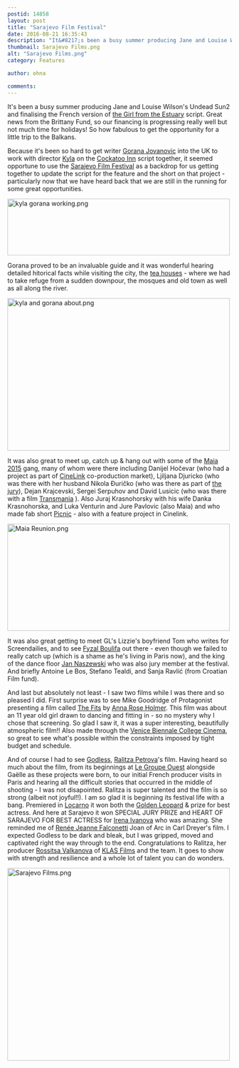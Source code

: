 ```yaml
---
postid: 14858
layout: post
title: "Sarajevo Film Festival"
date: 2016-08-21 16:35:43
description: "It&#8217;s been a busy summer producing Jane and Louise Wilson&#8217;s Undead Sun2 and finalising the French version of the Girl from the Estuary script. Great news from the Brittany Fund, so our financing is progressing really well but not much&#8230;"
thumbnail: Sarajevo Films.png
alt: "Sarajevo Films.png"
category: Features

author: ohna

comments:
---
```


<p>It's been a busy summer producing Jane and Louise Wilson's Undead Sun2 and finalising the French version of <a href="{{ site.baseurl }}/films-in-development.html">the Girl from the Estuary</a> script. Great news from the Brittany Fund, so our financing is progressing really well but not much time for holidays! So how fabulous to get the opportunity for a little trip to the Balkans.</p>

<p>Because it's been so hard to get writer <a href="http://www.zagrebfilmfestival.com/en/industrija/my-first-script-0">Gorana Jovanovic</a> into the UK to work with director <a href="https://vimeo.com/gameoverfilm">Kyla</a> on the <a href="http://www.kylasimonebruce.com/#!the-cockatoo-inn/d96ys">Cockatoo Inn</a> script together, it seemed opportune to use the <a href="http://www.sff.ba/en">Sarajevo Film Festival</a> as a backdrop for us getting together to update the script for the feature and the short on that project - particularly now that we have heard back that we are still in the running for some great opportunities.</p>

<p><a href="{{ site.baseurl }}/assets_c/2016/08/kyla gorana working-1405.html" onclick="window.open('{{ site.baseurl }}/assets_c/2016/08/kyla gorana working-1405.html','popup','width=1255,height=319,scrollbars=no,resizable=no,toolbar=no,directories=no,location=no,menubar=no,status=no,left=0,top=0'); return false"><img src="{{ site.baseurl }}/assets_c/2016/08/kyla gorana working-thumb-500x127-1405.png" width="500" height="127" alt="kyla gorana working.png" class="mt-image-none" style="" /></a></p>

<p>Gorana proved to be an invaluable guide and it was wonderful hearing detailed hitorical facts while visiting the city, the <a href="https://www.tripadvisor.co.uk/ShowUserReviews-g294450-d3405261-r143913750-Cajdzinica_Dzirlo_Tea_House-Sarajevo_Sarajevo_Canton.html">tea houses</a> - where we had to take refuge from a sudden downpour, the mosques and old town as well as all along the river.</p>

<p><a href="{{ site.baseurl }}/assets_c/2016/08/kyla and gorana about-1408.html" onclick="window.open('{{ site.baseurl }}/assets_c/2016/08/kyla and gorana about-1408.html','popup','width=937,height=641,scrollbars=no,resizable=no,toolbar=no,directories=no,location=no,menubar=no,status=no,left=0,top=0'); return false"><img src="{{ site.baseurl }}/assets_c/2016/08/kyla and gorana about-thumb-500x342-1408.png" width="500" height="342" alt="kyla and gorana about.png" class="mt-image-none" style="" /></a></p>

<p>It was also great to meet up, catch up &amp; hang out with some of the <a href="https://www.facebook.com/groups/865403773505766/">Maia 2015</a> gang, many of whom were there including Danijel Hočevar (who had a project as part of <a href="http://www.sff.ba/en/page/industry">CineLink</a> co-production market), Ljiljana Djuricko (who was there with her husband Nikola Đuričko (who was there as part of <a href="http://www.sff.ba/en/news/10517/22nd-sarajevo-film-festival-awards">the jury</a>), Dejan Krajcevski, Sergei Serpuhov and David Lusicic (who was there with a film <a href="https://www.facebook.com/photo.php?fbid=10208981968060452&amp;set=pcb.1108103745902433&amp;type=3&amp;theater">Transmania</a> ). Also Juraj Krasnohorsky with his wife Danka Krasnohorska, and Luka Venturin and Jure Pavlovic (also Maia) and who made fab short <a href="https://www.facebook.com/picnicshortmovie/">Picnic</a> - also with a feature project in Cinelink. </p>

<p><a href="{{ site.baseurl }}/assets_c/2016/08/Maia Reunion-1411.html" onclick="window.open('{{ site.baseurl }}/assets_c/2016/08/Maia Reunion-1411.html','popup','width=1310,height=629,scrollbars=no,resizable=no,toolbar=no,directories=no,location=no,menubar=no,status=no,left=0,top=0'); return false"><img src="{{ site.baseurl }}/assets_c/2016/08/Maia Reunion-thumb-500x240-1411.png" width="500" height="240" alt="Maia Reunion.png" class="mt-image-none" style="" /></a></p>

<p>It was also great getting to meet <span class="caps">GL'</span>s Lizzie's boyfriend Tom who writes for Screendailies, and to see <a href="http://film.britishcouncil.org/comment/spotlight/2015/fyzal-boulifa">Fyzal Boulifa</a> out there - even though we failed to really catch up (which is a shame as he's living in Paris now), and the king of the dance floor <a href="http://www.neweuropefilmsales.com/-">Jan Naszewski</a> who was also jury member at the festival. And briefly Antoine Le Bos, Stefano Tealdi, and Sanja Ravlić (from Croatian Film fund).</p>

<p>And last but absolutely not least - I saw two films while I was there and so pleased I did. First surprise was to see Mike Goodridge of Protagonist presenting a film called <a href="http://www.thefitsfilm.com/">The Fits</a> by <a href="http://filmmakermagazine.com/people/anna-rose-holmer/#.V7nlSrWqEfo">Anna Rose Holmer</a>. This film was about an 11 year old girl drawn to dancing and fitting in - so no mystery why I chose that screening. So glad I saw it, it was a super interesting, beautifully atmospheric film!! Also made through the <a href="http://www.labiennale.org/en/cinema/collegecinema/">Venice Biennale College Cinema</a>, so great to see what's possible within the constraints imposed by tight budget and schedule. </p>

<p>And of course I had to see <a href="https://www.facebook.com/godless.bezbog/?fref=ts">Godless</a>, <a href="https://vimeo.com/ralitzapetrova">Ralitza Petrova</a>'s film. Having heard so much about the film, from its beginnings at <a href="http://www.legroupeouest.com/">Le Groupe Ouest</a> alongside Gaëlle as these projects were born, to our initial French producer visits in Paris and hearing all the difficult stories that occurred in the middle of shooting - I was not disapointed. Ralitza is super talented and the film is so strong (albeit not joyful!!). I am so glad it is beginning its festival life with a bang. Premiered in <a href="http://www.pardolive.ch/pardo/festival-del-film-locarno/home.html;jsessionid=C2BD6125615720651DE86628FF064751">Locarno</a> it won both the <a href="http://variety.com/2016/film/news/godless-locarno-film-festival-winners-1201837166/">Golden Leopard</a> &amp; prize for best actress. And here at Sarajevo it won <span class="caps">SPECIAL JURY PRIZE </span>and <span class="caps">HEART</span> OF <span class="caps">SARAJEVO FOR BEST ACTRESS </span>for <a href="https://www.facebook.com/KarabashevaIren?fref=ts">Irena Ivanova</a> who was amazing. She reminded me of <a href="https://www.google.co.uk/imgres?imgurl=http%3A%2F%2Fwww.leninimports.com%2Frenee_maria_falconetti_11a_j.jpg&amp;imgrefurl=http%3A%2F%2Fwww.leninimports.com%2Frenee_maria_falconetti_11a.html&amp;h=1016&amp;w=1392&amp;tbnid=YmSEwukQRpVIIM%3A&amp;tbnh=146&amp;tbnw=200&amp;docid=TYK7okCOp-8QQM&amp;itg=1&amp;client=firefox-b&amp;usg=__DPfTe3Nr0WyKegB_uj6DZ_T-PG0=%23h=1016&amp;tbnh=146&amp;tbnw=200&amp;w=1392as">Renée Jeanne Falconetti</a> Joan of Arc in Carl Dreyer's film. I expected Godless to be dark and bleak, but I was gripped, moved and captivated right the way through to the end. Congratulations to Ralitza, her producer <a href="http://www.torinofilmlab.it/people/743-rossitsa-valkanova">Rossitsa Valkanova</a> of <a href="http://www.klasfilm.com/index.html"><span class="caps">KLAS</span> Films</a> and the team. It goes to show with strength and resilience and a whole lot of talent you can do wonders. </p>

<p><a href="{{ site.baseurl }}/assets_c/2016/08/Sarajevo Films-1414.html" onclick="window.open('{{ site.baseurl }}/assets_c/2016/08/Sarajevo Films-1414.html','popup','width=759,height=656,scrollbars=no,resizable=no,toolbar=no,directories=no,location=no,menubar=no,status=no,left=0,top=0'); return false"><img src="{{ site.baseurl }}/assets_c/2016/08/Sarajevo Films-thumb-500x432-1414.png" width="500" height="432" alt="Sarajevo Films.png" class="mt-image-none" style="" /></a></p>




